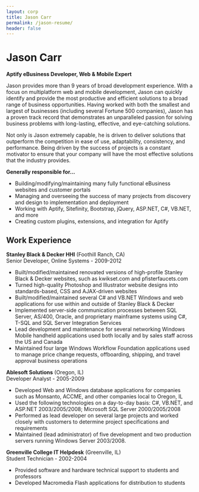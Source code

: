```yaml
---
layout: corp
title: Jason Carr
permalink: /jason-resume/
header: false
---
```


# Jason Carr #
**Aptify eBusiness Developer, Web & Mobile Expert**

Jason provides more than 9 years of broad development experience. With a focus on multiplatform web and mobile development, Jason can quickly identify and provide the most productive and efficient solutions to a broad range of business opportunities. Having worked with both the smallest and largest of businesses (including several Fortune 500 companies), Jason has a proven track record that demonstrates an unparalleled passion for solving business problems with long-lasting, effective, and eye-catching solutions.

Not only is Jason extremely capable, he is driven to deliver solutions that outperform the competition in ease of use, adaptability, consistency, and performance. Being driven by the success of projects is a constant motivator to ensure that your company will have the most effective solutions that the industry provides.

**Generally responsible for...**
- Building/modifying/maintaining many fully functional eBusiness websites and customer portals
- Managing and overseeing the success of many projects from discovery and design to implementation and deployment
- Working with Aptify, Sitefinity, Bootstrap, jQuery, ASP.NET, C#, VB.NET, and more
- Creating custom plugins, extensions, and integration for Aptify

## Work Experience ##

**Stanley Black & Decker HHI** (Foothill Ranch, CA)  
Senior Developer, Online Systems - 2009-2012

- Built/modified/maintained renovated versions of high-profile Stanley Black & Decker websites, such as kwikset.com and pfisterfaucets.com
- Turned high-quality Photoshop and Illustrator website designs into standards-based, CSS and AJAX-driven websites
- Built/modified/maintained several C# and VB.NET Windows and web applications for use within and outside of Stanley Black & Decker
- Implemented server-side communication processes between SQL Server, AS/400, Oracle, and proprietary mainframe systems using C#, T-SQL and SQL Server Integration Services
- Lead development and maintenance for several networking Windows Mobile handheld applications used both locally and by sales staff across the US and Canada
- Maintained four large Windows Workflow Foundation applications used to manage price change requests, offboarding, shipping, and travel approval business operations

**Ablesoft Solutions** (Oregon, IL)  
Developer Analyst - 2005-2009

- Developed Web and Windows database applications for companies such as Monsanto, ACCME, and other companies local to Oregon, IL
- Used the following technologies on a day-to-day basis: C#, VB.NET, and ASP.NET 2003/2005/2008; Microsoft SQL Server 2000/2005/2008
- Performed as lead developer on several large projects and worked closely with customers to determine project specifications and requirements
- Maintained (lead administrator) of five development and two production servers running Windows Server 2003/2008.

**Greenville College IT Helpdesk** (Greenville, IL)  
Student Technician - 2002-2004

- Provided software and hardware technical support to students and professors
- Developed Macromedia Flash applications for distribution to students
